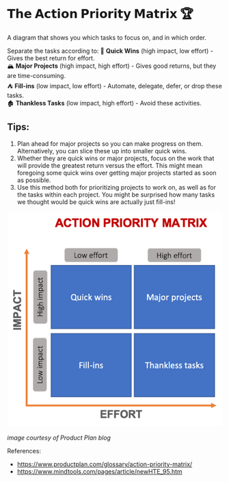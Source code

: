 # 𝗧𝗵𝗲 𝗔𝗰𝘁𝗶𝗼𝗻 𝗣𝗿𝗶𝗼𝗿𝗶𝘁𝘆 𝗠𝗮𝘁𝗿𝗶𝘅 🏆
A diagram that shows you which tasks to focus on, and in which order.

Separate the tasks according to:
🏰 **Quick Wins** (high impact, low effort) - Gives the best return for effort.  
🏔️ **Major Projects** (high impact, high effort) - Gives good returns, but they are time-consuming.  
⛺ **Fill-ins** (low impact, low effort) - Automate, delegate, defer, or drop these tasks.  
🏚️ **Thankless Tasks** (low impact, high effort) - Avoid these activities.  

## Tips:
1. Plan ahead for major projects so you can make progress on them. Alternatively, you can slice these up into smaller quick wins.
2. Whether they are quick wins or major projects, focus on the work that will provide the greatest return versus the effort. This might mean foregoing some quick wins over getting major projects started as soon as possible.
3. Use this method both for prioritizing projects to work on, as well as for the tasks within each project. You might be surprised how many tasks we thought would be quick wins are actually just fill-ins!

[![](action-priority-matrix-1.png)](https://www.productplan.com/glossary/action-priority-matrix/)

*image courtesy of Product Plan blog*

References:
- https://www.productplan.com/glossary/action-priority-matrix/
- https://www.mindtools.com/pages/article/newHTE_95.htm